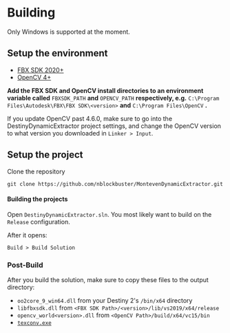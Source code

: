 # Building

Only Windows is supported at the moment.

## Setup the environment

* [FBX SDK 2020+](https://www.autodesk.com/developer-network/platform-technologies/fbx-sdk-2020-3)
* [OpenCV 4+](https://opencv.org/releases/)

**Add the FBX SDK and OpenCV install directories to an environment variable called** `FBXSDK_PATH` **and** `OPENCV_PATH` **respectively, e.g.** `C:\Program Files\Autodesk\FBX\FBX SDK\<version>` **and** `C:\Program Files\OpenCV` **.**

If you update OpenCV past 4.6.0, make sure to go into the DestinyDynamicExtractor project settings, and change the OpenCV version to what version you downloaded in `Linker > Input`.

## Setup the project

Clone the repository

`git clone https://github.com/nblockbuster/MontevenDynamicExtractor.git`

#### Building the projects

Open `DestinyDynamicExtractor.sln`. You most likely want to build on the `Release` configuration.

After it opens:

`Build > Build Solution`

### Post-Build

After you build the solution, make sure to copy these files to the output directory:
* `oo2core_9_win64.dll` from your Destiny 2's `/bin/x64` directory
* `libfbxsdk.dll` from `<FBX SDK Path>/<version>/lib/vs2019/x64/release`
* `opencv_world<version>.dll` from `<OpenCV Path>/build/x64/vc15/bin`
* [`texconv.exe`](https://github.com/microsoft/DirectXTex/releases/latest/)
